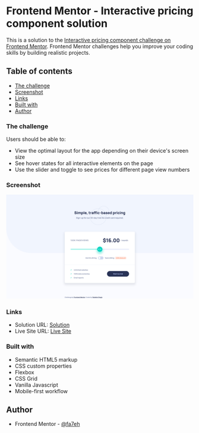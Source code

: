 # Frontend Mentor - Interactive pricing component solution

This is a solution to the [Interactive pricing component challenge on Frontend Mentor](https://www.frontendmentor.io/challenges/interactive-pricing-component-t0m8PIyY8). Frontend Mentor challenges help you improve your coding skills by building realistic projects.

## Table of contents

- [The challenge](#the-challenge)
- [Screenshot](#screenshot)
- [Links](#links)
- [Built with](#built-with)
- [Author](#author)

### The challenge

Users should be able to:

- View the optimal layout for the app depending on their device's screen size
- See hover states for all interactive elements on the page
- Use the slider and toggle to see prices for different page view numbers

### Screenshot

![](./images/Screenshot.jpg)

### Links

- Solution URL: [Solution](https://www.frontendmentor.io/solutions/tip-calculator-responsive-html-css-js-VisPxPeO9A)
- Live Site URL: [Live Site](https://singhfatehbir.github.io/Tip-Calculator-FEM/)

### Built with

- Semantic HTML5 markup
- CSS custom properties
- Flexbox
- CSS Grid
- Vanilla Javascript
- Mobile-first workflow

## Author

- Frontend Mentor - [@fa7eh](https://www.frontendmentor.io/profile/fa7eh)
